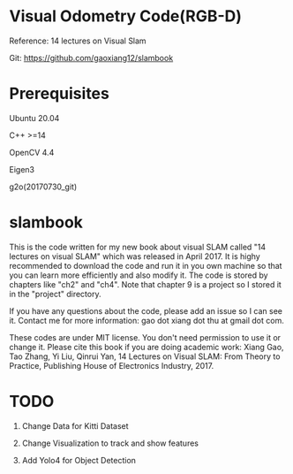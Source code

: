 # Visual Odometry Code(RGB-D)

Reference: 14 lectures on Visual Slam

Git: https://github.com/gaoxiang12/slambook

# Prerequisites
Ubuntu 20.04

C++ >=14


OpenCV 4.4

Eigen3

g2o(20170730_git)




# slambook
This is the code written for my new book about visual SLAM called "14 lectures on visual SLAM" which was released in April 2017. It is highy recommended to download the code and run it in you own machine so that you can learn more efficiently and also modify it. The code is stored by chapters like "ch2" and "ch4". Note that chapter 9 is a project so I stored it in the "project" directory.

If you have any questions about the code, please add an issue so I can see it. Contact me for more information: gao dot xiang dot thu at gmail dot com.

These codes are under MIT license. You don't need permission to use it or change it. 
Please cite this book if you are doing academic work:
Xiang Gao, Tao Zhang, Yi Liu, Qinrui Yan, 14 Lectures on Visual SLAM: From Theory to Practice, Publishing House of Electronics Industry, 2017.

# TODO
1. Change Data for Kitti Dataset 

2. Change Visualization to track and show features

3. Add Yolo4 for Object Detection

